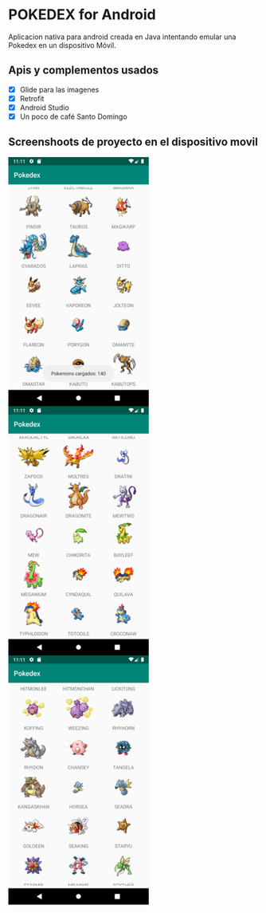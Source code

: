 # POKEDEX for Android

<p>Aplicacion nativa para android creada en Java intentando emular una Pokedex en un dispositivo Móvil.</p>

## Apis y complementos usados

- [x] Glide para las imagenes
- [x] Retrofit 
- [x] Android Studio
- [x] Un poco de café Santo Domingo

## Screenshoots de proyecto en el dispositivo movil

<img src="https://github.com/kevinHernandez05/pokedexApp/blob/master/app/screenshots/1.png?raw=true" align="center" height="500px" width="282px"/>

<img src="https://github.com/kevinHernandez05/pokedexApp/blob/master/app/screenshots/2.png?raw=true" align="center" height="500px" width="282px"/>

<img src="https://github.com/kevinHernandez05/pokedexApp/blob/master/app/screenshots/3.png?raw=true" align="center" height="500px" width="282px"/>
